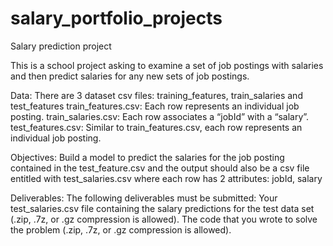 # salary_portfolio_projects
Salary prediction project

This is a school project asking to examine a set of job postings with salaries and then predict salaries for any new sets of job postings.

Data:
There are 3 dataset csv files: training_features, train_salaries and test_features
  train_features.csv: Each row represents an individual job posting.
  train_salaries.csv: Each row associates a “jobId” with a “salary”.
  test_features.csv: Similar to train_features.csv, each row represents an individual job posting.
  
Objectives:
  Build a model to predict the salaries for the job posting contained in the test_feature.csv and the output should also be a csv file 
  entitled with test_salaries.csv where each row has 2 attributes: jobId, salary
  
Deliverables:
The following deliverables must be submitted:
  Your test_salaries.csv file containing the salary predictions for the test data set (.zip, .7z, or .gz compression is allowed).
  The code that you wrote to solve the problem (.zip, .7z, or .gz compression is allowed).
